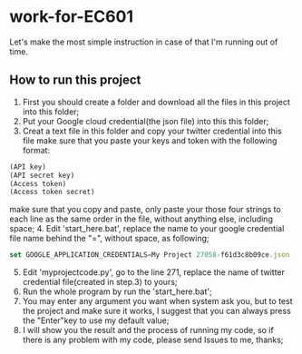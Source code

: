 # work-for-EC601
Let's make the most simple instruction in case of that I'm running out of time.
## How to run this project
1. First you should create a folder and download all the files in this project into this folder;
2. Put your Google cloud credential(the json file) into this this folder;
3. Creat a text file in this folder and copy your twitter credential into this file 
make sure that you paste your keys and token with the following format:
```javascript
(API key)
(API secret key)
(Access token)
(Access token secret)
```
make sure that you copy and paste, only paste your those four strings to each line as the same order in the file, without anything else, including space;
4. Edit 'start_here.bat', replace the name to your google credential file name behind the "=", without space, as following;
```javascript
set GOOGLE_APPLICATION_CREDENTIALS=My Project 27058-f61d3c8b09ce.json
```
5. Edit 'myprojectcode.py', go to the line 271, replace the name of twitter credential file(created in step.3) to yours;
6. Run the whole program by run the 'start_here.bat';
7. You may enter any argument you want when system ask you, but to test the project and make sure it works, I suggest that you can always press the "Enter"key to use my default value;
8. I will show you the result and the process of running my code, so if there is any problem with my code, please send Issues to me, thanks; 

